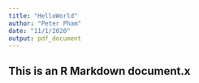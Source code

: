 ```yaml
---
title: "HelloWorld"
author: "Peter Pham"
date: "11/1/2020"
output: pdf_document
---
```



## This is an R Markdown document.x
